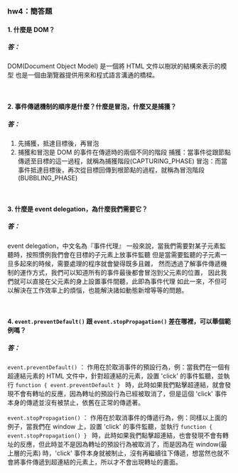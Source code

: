 ### hw4：簡答題

#### 1. 什麼是 DOM？

##### 答：

DOM(Document Object Model) 是一個將 HTML 文件以樹狀的結構來表示的模型
也是一個由瀏覽器提供用來和程式語言溝通的橋樑。

<br>

#### 2. 事件傳遞機制的順序是什麼？什麼是冒泡，什麼又是捕獲？

##### 答：

1. 先捕獲，抵達目標後，再冒泡
2. 捕獲和冒泡是 DOM 的事件在傳遞時的兩個不同的階段
   捕獲：當事件從跟節點傳遞至目標的這一過程，就稱為捕獲階段(CAPTURING_PHASE)
   冒泡：而當事件抵達目標後，再次從目標回傳到根節點的過程，就稱為冒泡階段(BUBBLING_PHASE)

<br>

#### 3. 什麼是 event delegation，為什麼我們需要它？

##### 答：

event delegation，中文名為『事件代理』
一般來說，當我們需要對某子元素監聽時，按照慣例我們會在目標的子元素上放事件監聽
但是當需要監聽的子元素一旦多起來的時候，需要處理的程序就會變得既多且雜，
然而透過了解事件傳遞機制的運作方式，我們可以知道所有的事件最後都會冒泡到父元素的位置，
因此我們就可以直接在父元素的身上設置事件間聽，此即為事件代理
如此一來，不但可以解決在工作效率上的煩惱，也能解決諸如動態新增等等的問題。

<br>

#### 4. `event.preventDefault()` 跟 `event.stopPropagation()` 差在哪裡，可以舉個範例嗎？

##### 答：

`event.preventDefault()` ： 作用在於取消事件的預設行為，例：當我們在一個有超連結元素的 HTML 文件中，針對超連結的元素，設置 'click' 的事件監聽，並執行 `function { event.preventDefault } ` 時，此時如果我們點擊超連結，就會發現不會有轉址的反應，因為轉址的預設行為已經被取消了，但是這個 'click' 事件本身的傳遞並沒有被禁止，依舊在正常的傳遞著。

`event.stopPropagation()` ： 作用在於取消事件的傳遞行為，例：同樣以上面的例子，當我們在 window 上，設置 'click' 的事件監聽，並執行 `function { event.stopPropagation() } ` 時，此時如果我們點擊超連結，也會發現不會有轉址的反應，但此時並不是因為轉址的預設行為被取消了，而是因為在 window(最上層的元素) 時，'click' 事件本身就被制止，沒有再繼續往下傳遞，想當然也就不會將事件傳遞到超連結的元素上，所以才不會出現轉址的畫面。
